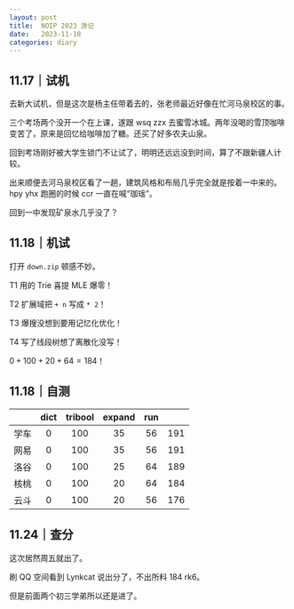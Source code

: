 ```yaml
---
layout: post
title:  NOIP 2023 游记
date:   2023-11-18
categories: diary
---
```


## 11.17｜试机

去新大试机，但是这次是杨主任带着去的，张老师最近好像在忙河马泉校区的事。

三个考场两个没开一个在上课，遂跟 wsq zzx 去蜜雪冰城。两年没喝的雪顶咖啡变苦了，原来是回忆给咖啡加了糖。还买了好多农夫山泉。

回到考场刚好被大学生锁门不让试了，明明还远远没到时间，算了不跟新疆人计较。

出来顺便去河马泉校区看了一趟，建筑风格和布局几乎完全就是按着一中来的。hpy yhx 跑圈的时候 ccr 一直在喊“珈瑶”。

回到一中发现矿泉水几乎没了？

## 11.18｜机试

打开 `down.zip` 顿感不妙。

T1 用的 Trie 喜提 MLE 爆零！

T2 扩展域把 `+ n` 写成 `* 2`！

T3 爆搜没想到要用记忆化优化！

T4 写了线段树想了离散化没写！

$0 + 100 + 20 + 64 = 184$！

## 11.18｜自测

||dict|tribool|expand|run||
|:-:|:-:|:-:|:-:|:-:|:-:|
|学车|0|100|35|56|191|
|网易|0|100|35|56|191|
|洛谷|0|100|25|64|189|
|核桃|0|100|20|64|184|
|云斗|0|100|20|56|176|

## 11.24｜查分

这次居然周五就出了。

刷 QQ 空间看到 Lynkcat 说出分了，不出所料 184 rk6。

但是前面两个初三学弟所以还是进了。
